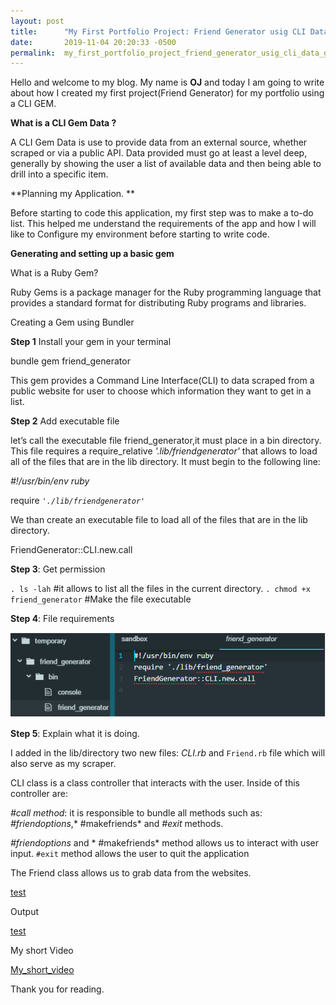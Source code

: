```yaml
---
layout: post
title:      "My First Portfolio Project: Friend Generator usig CLI Data gem"
date:       2019-11-04 20:20:33 -0500
permalink:  my_first_portfolio_project_friend_generator_usig_cli_data_gem
---
```



Hello and welcome to my blog. My name is **OJ** and today I am going to write about how I created my first project(Friend Generator) for my portfolio using a CLI GEM.


**What is a CLI Gem Data ?**

A CLI Gem Data is use to provide data from an external source, whether scraped or via a public API. Data provided must go at least a level deep, generally by showing the user a list of available data and then being able to drill into a specific item.

**Planning my Application. **

Before starting to code this application, my first step was to make a to-do list. This helped me understand the requirements of the app and how I will like to Configure my environment before starting to write code. 

**Generating and setting up a basic gem**

What is a Ruby Gem?

Ruby Gems is a package manager for the Ruby programming language that provides a standard format for distributing Ruby programs and libraries.

Creating a Gem using Bundler

**Step 1** Install your gem in your terminal

bundle gem friend_generator

This gem provides a Command Line Interface(CLI) to data scraped from a public website for user to choose which information they want to get in a list.

**Step 2** Add executable file

let’s call the executable file friend_generator,it must place in a bin directory. This file requires a require_relative *'.lib/friendgenerator'* that allows to load all of the files that are in the lib directory. It must begin to the following line:

*#!/usr/bin/env ruby*

require *`'./lib/friendgenerator'`*

We than create an executable file to load all of the files that are in the lib directory.

FriendGenerator::CLI.new.call

**Step 3**: Get permission

`. ls -lah` #it allows to list all the files in the current directory.
`. chmod +x friend_generator` #Make the file executable

**Step 4**: File requirements

![](https://github.com/ojappah/ojappah.github.io/blob/master/img/1.PNG)


**Step 5**: Explain what it is doing.

I added in the lib/directory two new files: *CLI.rb* and `Friend.rb` file which will also serve as my scraper.

CLI class is a class controller that interacts with the user.  Inside of this controller are:

*#call method*: it is responsible to bundle all methods such as: *#friendoptions*,* #makefriends* and *#exit* methods.

*#friendoptions* and * #makefriends* method allows us to interact with user input.
`#exit` method allows the user to quit the application

The Friend class allows us to grab data from the websites.

[test](http://github.com/ojappah/ojappah.github.io/blob/master/img/image.png)

Output

[test](https://github.com/ojappah/ojappah.github.io/blob/master/img/2.PNG)

[](https://github.com/ojappah/ojappah.github.io/blob/master/img/3.PNG)

My short Video

[My_short_video](http://youtu.be/1eipsbi4lA0)


Thank you for reading. 





